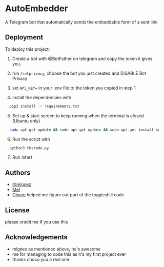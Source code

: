 
# AutoEmbedder

A Telegram bot that automatically sends the embeddable form of a sent link


## Deployment

To deploy this project:

1. Create a bot with @BotFather on telegram and copy the token it gives you.

2. run ```/setprivacy```, choose the bot you just created and DISABLE Bot Privacy

3. set `API_KEY=` in your .env file to the token you copied in step 1

4. Install the dependencies with 
```bash
  pip3 install -r requirements.txt
```
5. Set up & start screen to keep running when the terminal is closed (Ubuntu only)
```bash
  sudo apt-get update && sudo apt-get update && sudo apt-get install screen -y && screen
```
6. Run the script with
```bash
  python3 thecode.py
```
7. Run /start

## Authors

- [@mlgnez](https://www.github.com/mlgnez)
- [Me!](https://www.github.com/stationswift001)
- [Choco](https://github.com/chocowaffls) helped me figure out part of the toggleshill code

## License

please credit me if you use this


## Acknowledgements

 - mlgnez as mentioned above, he's awesome
 - me for managing to code this as it's my first project ever
 - thanks choco you a real one
